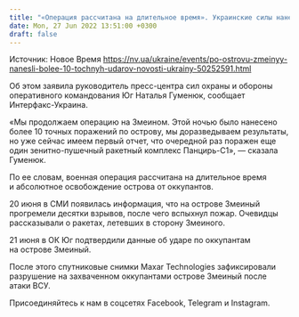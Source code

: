 ```yaml
---
title: "«Операция рассчитана на длительное время». Украинские силы нанесли более 10 точных ударов по острову Змеиный — ОК Юг"
date: Mon, 27 Jun 2022 13:51:00 +0300
draft: false
---
```

Источник: Новое Время https://nv.ua/ukraine/events/po-ostrovu-zmeinyy-nanesli-bolee-10-tochnyh-udarov-novosti-ukrainy-50252591.html


 Об этом заявила руководитель пресс-центра сил охраны и обороны оперативного командования Юг Наталья Гуменюк, сообщает Интерфакс-Украина.

«Мы продолжаем операцию на Змеином. Этой ночью было нанесено более 10 точных поражений по острову, мы доразведываем результаты, но уже сейчас имеем первый отчет, что очередной раз поражен еще один зенитно-пушечный ракетный комплекс Панцирь-С1», — сказала Гуменюк.

По ее словам, военная операция рассчитана на длительное время и абсолютное освобождение острова от оккупантов.

20 июня в СМИ появилась информация, что на острове Змеиный прогремели десятки взрывов, после чего вспыхнул пожар. Очевидцы рассказывали о ракетах, летевших в сторону Змеиного.

21 июня в ОК Юг подтвердили данные об ударе по оккупантам на острове Змеиный.

После этого спутниковые снимки Maxar Technologies зафиксировали разрушение на захваченном оккупантами острове Змеиный после атаки ВСУ.

Присоединяйтесь к нам в соцсетях Facebook, Telegram и Instagram.

